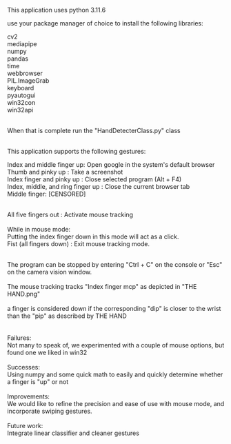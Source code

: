 This application uses python 3.11.6<br>

use your package manager of choice to install the following libraries:<br>

cv2        <br>
mediapipe  <br>
numpy      <br>
pandas    <br>
time      <br>
webbrowser<br>
PIL.ImageGrab<br>
keyboard<br>
pyautogui<br>
win32con<br>
win32api<br><br>

When that is complete run the "HandDetecterClass.py" class<br>
<br>

This application supports the following gestures:<br>

Index and middle finger up: Open google in the system's default browser<br>
Thumb and pinky up : Take a screenshot<br>
Index finger and pinky up : Close selected program (Alt + F4)<br>
Index, middle, and ring finger up : Close the current browser tab<br>
Middle finger: [CENSORED]<br><br>

All five fingers out : Activate mouse tracking<br>
<br>
  While in mouse mode:<br>
  Putting the index finger down in this mode will act as a click.<br>
  Fist (all fingers down) : Exit mouse tracking mode.<br>
<br>

The program can be stopped by entering "Ctrl + C" on the console or "Esc" on the camera vision window.<br>
<br>
The mouse tracking tracks "Index finger mcp" as depicted in "THE HAND.png"<br>
<br>
a finger is considered down if the corresponding "dip" is closer to the wrist than the "pip" as described by THE HAND<br>
<br>
<br>
Failures:<br>
Not many to speak of, we experimented with a couple of mouse options, but found one we liked in win32<br>
<br>
Successes:<br>
Using numpy and some quick math to easily and quickly determine whether a finger is "up" or not<br>
<br>
Improvements:<br>
We would like to refine the precision and ease of use with mouse mode, and incorporate swiping gestures.<br>
<br>
Future work:<br>
Integrate linear classifier and cleaner gestures<br>
